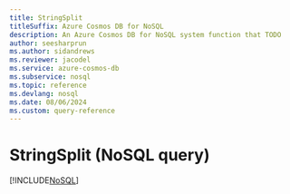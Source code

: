 ```yaml
---
title: StringSplit
titleSuffix: Azure Cosmos DB for NoSQL
description: An Azure Cosmos DB for NoSQL system function that TODO
author: seesharprun
ms.author: sidandrews
ms.reviewer: jacodel
ms.service: azure-cosmos-db
ms.subservice: nosql
ms.topic: reference
ms.devlang: nosql
ms.date: 08/06/2024
ms.custom: query-reference
---
```


# StringSplit (NoSQL query)

[!INCLUDE[NoSQL](../../includes/appliesto-nosql.md)]
